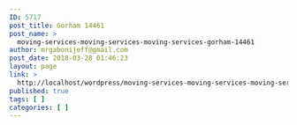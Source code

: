 ```yaml
---
ID: 5717
post_title: Gorham 14461
post_name: >
  moving-services-moving-services-moving-services-gorham-14461
author: mrgabonijeff@gmail.com
post_date: 2018-03-28 01:46:23
layout: page
link: >
  http://localhost/wordpress/moving-services-moving-services-moving-services-gorham-14461/
published: true
tags: [ ]
categories: [ ]
---
```

